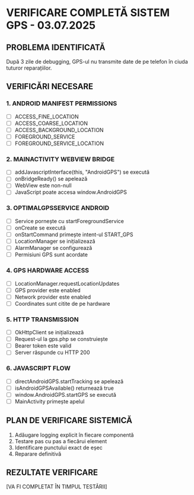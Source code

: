 # VERIFICARE COMPLETĂ SISTEM GPS - 03.07.2025

## PROBLEMA IDENTIFICATĂ
După 3 zile de debugging, GPS-ul nu transmite date de pe telefon în ciuda tuturor reparațiilor.

## VERIFICĂRI NECESARE

### 1. ANDROID MANIFEST PERMISSIONS
- [ ] ACCESS_FINE_LOCATION
- [ ] ACCESS_COARSE_LOCATION  
- [ ] ACCESS_BACKGROUND_LOCATION
- [ ] FOREGROUND_SERVICE
- [ ] FOREGROUND_SERVICE_LOCATION

### 2. MAINACTIVITY WEBVIEW BRIDGE
- [ ] addJavascriptInterface(this, "AndroidGPS") se execută
- [ ] onBridgeReady() se apelează
- [ ] WebView este non-null
- [ ] JavaScript poate accesa window.AndroidGPS

### 3. OPTIMALGPSSERVICE ANDROID
- [ ] Service pornește cu startForegroundService
- [ ] onCreate se execută
- [ ] onStartCommand primește intent-ul START_GPS
- [ ] LocationManager se inițializează
- [ ] AlarmManager se configurează
- [ ] Permisiuni GPS sunt acordate

### 4. GPS HARDWARE ACCESS
- [ ] LocationManager.requestLocationUpdates
- [ ] GPS provider este enabled
- [ ] Network provider este enabled  
- [ ] Coordinates sunt citite de pe hardware

### 5. HTTP TRANSMISSION
- [ ] OkHttpClient se inițializează
- [ ] Request-ul la gps.php se construiește
- [ ] Bearer token este valid
- [ ] Server răspunde cu HTTP 200

### 6. JAVASCRIPT FLOW
- [ ] directAndroidGPS.startTracking se apelează
- [ ] isAndroidGPSAvailable() returnează true
- [ ] window.AndroidGPS.startGPS se execută
- [ ] MainActivity primește apelul

## PLAN DE VERIFICARE SISTEMICĂ
1. Adăugare logging explicit în fiecare componentă
2. Testare pas cu pas a fiecărui element
3. Identificare punctului exact de eșec
4. Reparare definitivă

## REZULTATE VERIFICARE
[VA FI COMPLETAT ÎN TIMPUL TESTĂRII]